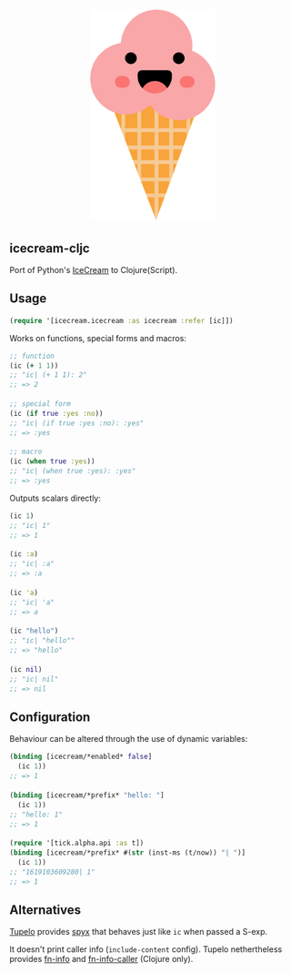 <h1 align="center">
  <img src="https://raw.githubusercontent.com/gruns/icecream/master/logo.svg" width="220px" height="370px" alt="icecream">
</h1>


## icecream-cljc

Port of Python's [IceCream](https://github.com/gruns/icecream) to Clojure(Script).


## Usage

```clojure
(require '[icecream.icecream :as icecream :refer [ic]])

```

Works on functions, special forms and macros:

```clojure
;; function
(ic (+ 1 1))
;; "ic| (+ 1 1): 2"
;; => 2

;; special form
(ic (if true :yes :no))
;; "ic| (if true :yes :no): :yes"
;; => :yes

;; macro
(ic (when true :yes))
;; "ic| (when true :yes): :yes"
;; => :yes
```

Outputs scalars directly:

```clojure
(ic 1)
;; "ic| 1"
;; => 1

(ic :a)
;; "ic| :a"
;; => :a

(ic 'a)
;; "ic| 'a"
;; => a

(ic "hello")
;; "ic| "hello""
;; => "hello"

(ic nil)
;; "ic| nil"
;; => nil

```

## Configuration

Behaviour can be altered through the use of dynamic variables:

```clojure
(binding [icecream/*enabled* false]
  (ic 1))
;; => 1

(binding [icecream/*prefix* "hello: "]
  (ic 1))
;; "hello: 1"
;; => 1

(require '[tick.alpha.api :as t])
(binding [icecream/*prefix* #(str (inst-ms (t/now)) "| ")]
  (ic 1))
;; "1619103609280| 1"
;; => 1
```


## Alternatives

[Tupelo](https://github.com/cloojure/tupelo) provides [spyx](https://cljdoc.org/d/tupelo/tupelo/0.9.197/api/tupelo.core#spyx) that behaves just like `ic` when passed a S-exp.

It doesn't print caller info (`include-content` config). Tupelo nethertheless provides [fn-info](https://cljdoc.org/d/tupelo/tupelo/0.9.197/api/tupelo.misc#fn-info) and [fn-info-caller](https://cljdoc.org/d/tupelo/tupelo/0.9.197/api/tupelo.misc#fn-info-caller) (Clojure only).

